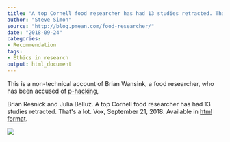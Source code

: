 ```yaml
---
title: "A top Cornell food researcher has had 13 studies retracted. That's a lot."
author: "Steve Simon"
source: "http://blog.pmean.com/food-researcher/"
date: "2018-09-24"
categories:
- Recommendation
tags:
- Ethics in research
output: html_document
---
```


This is a non-technical account of Brian Wansink, a food researcher, who
has been accused of
[p-hacking](https://journals.plos.org/plosbiology/article?id=10.1371/journal.pbio.1002106),

<!---More--->

Brian Resnick and Julia Belluz. A top Cornell food researcher has had 13
studies retracted. That's a lot. Vox, September 21, 2018. Available in
[html
format](https://www.vox.com/science-and-health/2018/9/19/17879102/brian-wansink-cornell-food-brand-lab-retractions-jama).

![](http://www.pmean.com/new-images/18/food-researcher01.png)




